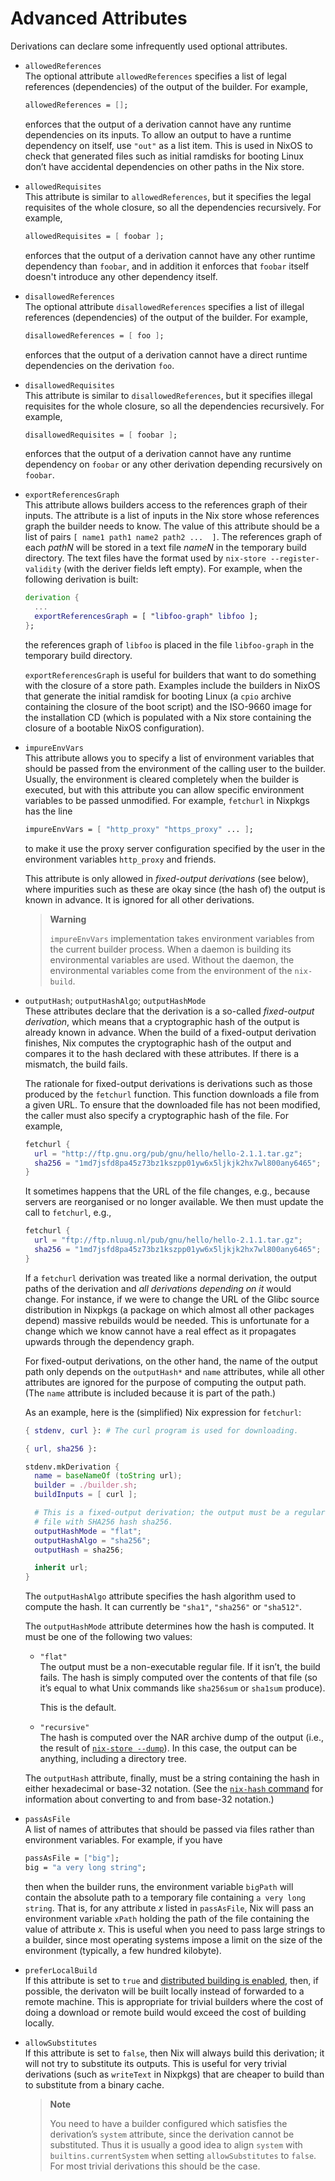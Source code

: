# Advanced Attributes

Derivations can declare some infrequently used optional attributes.

  - `allowedReferences`  
    The optional attribute `allowedReferences` specifies a list of legal
    references (dependencies) of the output of the builder. For example,
    
    ```nix
    allowedReferences = [];
    ```
    
    enforces that the output of a derivation cannot have any runtime
    dependencies on its inputs. To allow an output to have a runtime
    dependency on itself, use `"out"` as a list item. This is used in
    NixOS to check that generated files such as initial ramdisks for
    booting Linux don’t have accidental dependencies on other paths in
    the Nix store.

  - `allowedRequisites`  
    This attribute is similar to `allowedReferences`, but it specifies
    the legal requisites of the whole closure, so all the dependencies
    recursively. For example,
    
    ```nix
    allowedRequisites = [ foobar ];
    ```
    
    enforces that the output of a derivation cannot have any other
    runtime dependency than `foobar`, and in addition it enforces that
    `foobar` itself doesn't introduce any other dependency itself.

  - `disallowedReferences`  
    The optional attribute `disallowedReferences` specifies a list of
    illegal references (dependencies) of the output of the builder. For
    example,
    
    ```nix
    disallowedReferences = [ foo ];
    ```
    
    enforces that the output of a derivation cannot have a direct
    runtime dependencies on the derivation `foo`.

  - `disallowedRequisites`  
    This attribute is similar to `disallowedReferences`, but it
    specifies illegal requisites for the whole closure, so all the
    dependencies recursively. For example,
    
    ```nix
    disallowedRequisites = [ foobar ];
    ```
    
    enforces that the output of a derivation cannot have any runtime
    dependency on `foobar` or any other derivation depending recursively
    on `foobar`.

  - `exportReferencesGraph`  
    This attribute allows builders access to the references graph of
    their inputs. The attribute is a list of inputs in the Nix store
    whose references graph the builder needs to know. The value of
    this attribute should be a list of pairs `[ name1 path1 name2
    path2 ...  ]`. The references graph of each *pathN* will be stored
    in a text file *nameN* in the temporary build directory. The text
    files have the format used by `nix-store --register-validity`
    (with the deriver fields left empty). For example, when the
    following derivation is built:
    
    ```nix
    derivation {
      ...
      exportReferencesGraph = [ "libfoo-graph" libfoo ];
    };
    ```
    
    the references graph of `libfoo` is placed in the file
    `libfoo-graph` in the temporary build directory.
    
    `exportReferencesGraph` is useful for builders that want to do
    something with the closure of a store path. Examples include the
    builders in NixOS that generate the initial ramdisk for booting
    Linux (a `cpio` archive containing the closure of the boot script)
    and the ISO-9660 image for the installation CD (which is populated
    with a Nix store containing the closure of a bootable NixOS
    configuration).

  - `impureEnvVars`  
    This attribute allows you to specify a list of environment variables
    that should be passed from the environment of the calling user to
    the builder. Usually, the environment is cleared completely when the
    builder is executed, but with this attribute you can allow specific
    environment variables to be passed unmodified. For example,
    `fetchurl` in Nixpkgs has the line
    
    ```nix
    impureEnvVars = [ "http_proxy" "https_proxy" ... ];
    ```
    
    to make it use the proxy server configuration specified by the user
    in the environment variables `http_proxy` and friends.
    
    This attribute is only allowed in *fixed-output derivations* (see
    below), where impurities such as these are okay since (the hash
    of) the output is known in advance. It is ignored for all other
    derivations.
    
    > **Warning**
    > 
    > `impureEnvVars` implementation takes environment variables from
    > the current builder process. When a daemon is building its
    > environmental variables are used. Without the daemon, the
    > environmental variables come from the environment of the
    > `nix-build`.

  - `outputHash`; `outputHashAlgo`; `outputHashMode`  
    These attributes declare that the derivation is a so-called
    *fixed-output derivation*, which means that a cryptographic hash of
    the output is already known in advance. When the build of a
    fixed-output derivation finishes, Nix computes the cryptographic
    hash of the output and compares it to the hash declared with these
    attributes. If there is a mismatch, the build fails.
    
    The rationale for fixed-output derivations is derivations such as
    those produced by the `fetchurl` function. This function downloads a
    file from a given URL. To ensure that the downloaded file has not
    been modified, the caller must also specify a cryptographic hash of
    the file. For example,
    
    ```nix
    fetchurl {
      url = "http://ftp.gnu.org/pub/gnu/hello/hello-2.1.1.tar.gz";
      sha256 = "1md7jsfd8pa45z73bz1kszpp01yw6x5ljkjk2hx7wl800any6465";
    }
    ```
    
    It sometimes happens that the URL of the file changes, e.g., because
    servers are reorganised or no longer available. We then must update
    the call to `fetchurl`, e.g.,
    
    ```nix
    fetchurl {
      url = "ftp://ftp.nluug.nl/pub/gnu/hello/hello-2.1.1.tar.gz";
      sha256 = "1md7jsfd8pa45z73bz1kszpp01yw6x5ljkjk2hx7wl800any6465";
    }
    ```
    
    If a `fetchurl` derivation was treated like a normal derivation, the
    output paths of the derivation and *all derivations depending on it*
    would change. For instance, if we were to change the URL of the
    Glibc source distribution in Nixpkgs (a package on which almost all
    other packages depend) massive rebuilds would be needed. This is
    unfortunate for a change which we know cannot have a real effect as
    it propagates upwards through the dependency graph.
    
    For fixed-output derivations, on the other hand, the name of the
    output path only depends on the `outputHash*` and `name` attributes,
    while all other attributes are ignored for the purpose of computing
    the output path. (The `name` attribute is included because it is
    part of the path.)
    
    As an example, here is the (simplified) Nix expression for
    `fetchurl`:
    
    ```nix
    { stdenv, curl }: # The curl program is used for downloading.

    { url, sha256 }:

    stdenv.mkDerivation {
      name = baseNameOf (toString url);
      builder = ./builder.sh;
      buildInputs = [ curl ];

      # This is a fixed-output derivation; the output must be a regular
      # file with SHA256 hash sha256.
      outputHashMode = "flat";
      outputHashAlgo = "sha256";
      outputHash = sha256;

      inherit url;
    }
    ```
    
    The `outputHashAlgo` attribute specifies the hash algorithm used to
    compute the hash. It can currently be `"sha1"`, `"sha256"` or
    `"sha512"`.
    
    The `outputHashMode` attribute determines how the hash is computed.
    It must be one of the following two values:
    
      - `"flat"`  
        The output must be a non-executable regular file. If it isn’t,
        the build fails. The hash is simply computed over the contents
        of that file (so it’s equal to what Unix commands like
        `sha256sum` or `sha1sum` produce).
        
        This is the default.
    
      - `"recursive"`  
        The hash is computed over the NAR archive dump of the output
        (i.e., the result of [`nix-store
        --dump`](../command-ref/nix-store.md#operation---dump)). In
        this case, the output can be anything, including a directory
        tree.
    
    The `outputHash` attribute, finally, must be a string containing
    the hash in either hexadecimal or base-32 notation. (See the
    [`nix-hash` command](../command-ref/nix-hash.md) for information
    about converting to and from base-32 notation.)

  - `passAsFile`  
    A list of names of attributes that should be passed via files rather
    than environment variables. For example, if you have
    
    ```nix
    passAsFile = ["big"];
    big = "a very long string";
    ```
    
    then when the builder runs, the environment variable `bigPath`
    will contain the absolute path to a temporary file containing `a
    very long string`. That is, for any attribute *x* listed in
    `passAsFile`, Nix will pass an environment variable `xPath`
    holding the path of the file containing the value of attribute
    *x*. This is useful when you need to pass large strings to a
    builder, since most operating systems impose a limit on the size
    of the environment (typically, a few hundred kilobyte).

  - `preferLocalBuild`  
    If this attribute is set to `true` and [distributed building is
    enabled](../advanced-topics/distributed-builds.md), then, if
    possible, the derivaton will be built locally instead of forwarded
    to a remote machine. This is appropriate for trivial builders
    where the cost of doing a download or remote build would exceed
    the cost of building locally.

  - `allowSubstitutes`  
    If this attribute is set to `false`, then Nix will always build this
    derivation; it will not try to substitute its outputs. This is
    useful for very trivial derivations (such as `writeText` in Nixpkgs)
    that are cheaper to build than to substitute from a binary cache.
    
    > **Note**
    > 
    > You need to have a builder configured which satisfies the
    > derivation’s `system` attribute, since the derivation cannot be
    > substituted. Thus it is usually a good idea to align `system` with
    > `builtins.currentSystem` when setting `allowSubstitutes` to
    > `false`. For most trivial derivations this should be the case.

